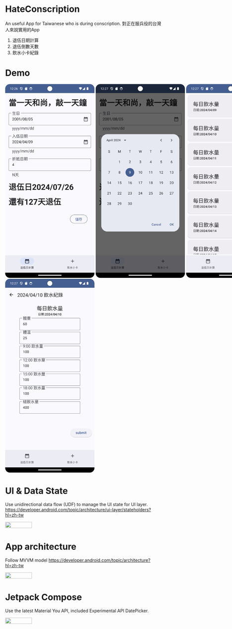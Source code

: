 # HateConscription
An useful App for Taiwanese who is during conscription. 
對正在服兵役的台灣人來說實用的App
1. 退伍日期計算
2. 退伍倒數天數
3. 飲水小卡紀錄
# Demo
<div style="width:960px; margin:0 auto;">
<img src="https://github.com/ylchen19/HateConscription/blob/master/Screenshot_20240321_202650.png" width=30% height=30%>
<img src="https://github.com/ylchen19/HateConscription/blob/master/Screenshot_20240321_202718.png" width=30% height=30%>
<img src="https://github.com/ylchen19/HateConscription/blob/master/Screenshot_20240321_202732.png" width=30% height=30%>
<img src="https://github.com/ylchen19/HateConscription/blob/master/Screenshot_20240321_202743.png" width=30% height=30%>
</div>

# UI & Data State
Use unidirectional data flow (UDF) to manage the UI state for UI layer.
https://developer.android.com/topic/architecture/ui-layer/stateholders?hl=zh-tw
<div style="width:960px; margin:0 auto;">
<img src="https://developer.android.com/static/images/topic/architecture/ui-layer/udf.png" width=30% height=30%>
</div>

# App architecture
Follow MVVM model
https://developer.android.com/topic/architecture?hl=zh-tw
<div style="width:960px; margin:0 auto;">
<img src="https://developer.android.com/static/topic/libraries/architecture/images/mad-arch-overview.png?hl=zh-tw" width=30% height=30%>
</div>

# Jetpack Compose
Use the latest Material You API, included Experimental API DatePicker.
<div style="width:960px; margin:0 auto;">
<img src="https://developer.android.com/images/reference/androidx/compose/material3/date-picker.png" width=30% height=30%>
</div>
